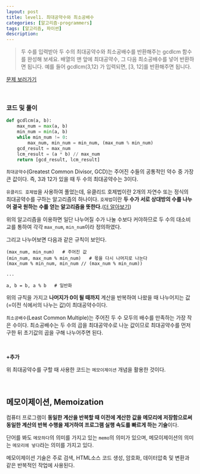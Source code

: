 ```yaml
---
layout: post
title: level1. 최대공약수와 최소공배수
categories: [알고리즘-programmers]
tags: [알고리즘, 파이썬]
description: 
---
```


> 두 수를 입력받아 두 수의 최대공약수와 최소공배수를 반환해주는 gcdlcm 함수를 완성해 보세요. 배열의 맨 앞에 최대공약수, 그 다음 최소공배수를 넣어 반환하면 됩니다. 예를 들어 gcdlcm(3,12) 가 입력되면, [3, 12]를 반환해주면 됩니다.

<a href="https://programmers.co.kr/learn/challenge_codes/11" target="_blank">문제 보러가기</a>

<br>

### 코드 및 풀이


```python
def gcdlcm(a, b):
    max_num = max(a, b)
    min_num = min(a, b)
    while min_num != 0:
        max_num, min_num = min_num, (max_num % min_num)
    gcd_result = max_num
    lcm_result = (a * b) // max_num 
    return [gcd_result, lcm_result]
```

`최대공약수`(Greatest Common Divisor, GCD)는 주어진 수들의 공통적인 약수 중 가장 큰 값이다. 즉, 3과 12가 있을 때 두 수의 최대공약수는 3이다. 

`유클리드 호제법`을 사용하여 풀었는데, 유클리드 호제법이란 2개의 자연수 또는 정식의 최대공약수를 구하는 알고리즘의 하나이다. `호제법`이란 **두 수가 서로 상대방의 수를 나누어 결국 원하는 수를 얻는 알고리즘을 뜻한다.**(<a href="https://ko.wikipedia.org/wiki/%EC%9C%A0%ED%81%B4%EB%A6%AC%EB%93%9C_%ED%98%B8%EC%A0%9C%EB%B2%95" target="_blank">더 알아보기</a>)

위의 알고리즘을 이용하면 일단 나누어질 수가 나눌 수보다 커야하므로 두 수의 대소비교를 통하여 각각 `max_num`, `min_num`이라 정의하였다. 

그리고 나누어보면 다음과 같은 규칙이 보인다.

```
(max_num, min_num)   # 주어진 값
(min_num, max_num % min_num)   # 몫을 다시 나머지로 나눈다   
(max_num % min_num, min_num // (max_num % min_num))

...

a, b = b, a % b   # 일반화
```

위의 규칙을 가지고 **나머지가 0이 될 때까지** 계산을 반복하여 나왔을 때 나누어지는 값(=이전 식에서의 나누는 값)이 최대공약수이다.

`최소공배수`(Least Common Multiple)는 주어진 두 수 모두의 배수를 만족하는 가장 작은 수이다. 최소공배수는 두 수의 곱을 최대공약수로 나눈 값이므로 최대공약수를 먼저 구한 뒤 초기값의 곱을 구해 나누어주면 된다.

<br>

**+추가**

위 최대공약수를 구할 때 사용한 코드는 `메모이제이션` 개념을 활용한 것이다.

<br>

## 메모이제이션, Memoization 

컴퓨터 프로그램이 **동일한 계산을 반복할 때 이전에 계산한 값을 메모리에 저장함으로써 동일한 계산의 반복 수행을 제거하여 프로그램 실행 속도를 빠르게 하는 기술**이다.

단어를 봐도 `메모하다`의 의미를 가지고 있는 `memo`의 의미가 있으며, 메모이제이션의 의미는 `메모리에 넣다`라는 의미를 가지고 있다.

메모이제이션 기술은 주로 검색, HTML소스 코드 생성, 암호화, 데이터압축 및 변환과 같은 반복적인 작업에 사용된다.

<br>
